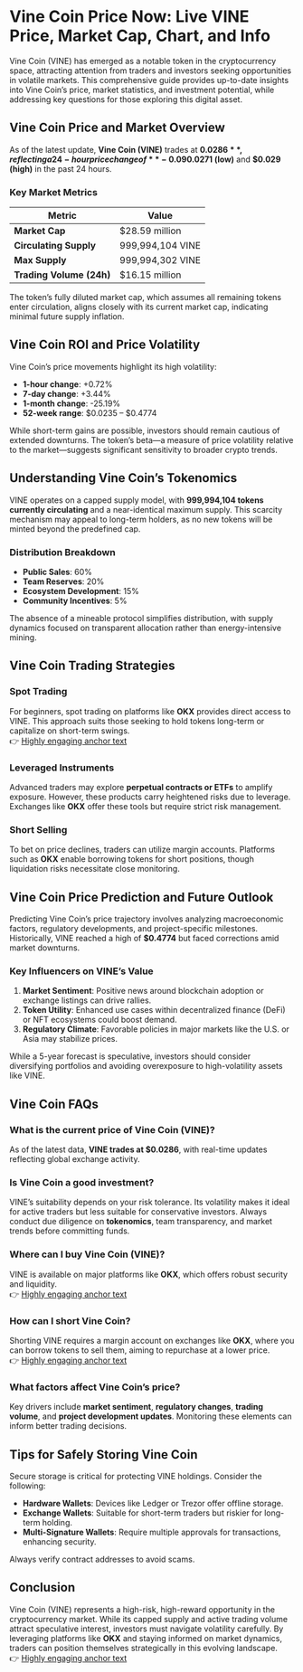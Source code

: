 # Vine Coin Price Now: Live VINE Price, Market Cap, Chart, and Info  

Vine Coin (VINE) has emerged as a notable token in the cryptocurrency space, attracting attention from traders and investors seeking opportunities in volatile markets. This comprehensive guide provides up-to-date insights into Vine Coin’s price, market statistics, and investment potential, while addressing key questions for those exploring this digital asset.  

## Vine Coin Price and Market Overview  

As of the latest update, **Vine Coin (VINE)** trades at **$0.0286**, reflecting a 24-hour price change of **-0.09%**. The token’s price has fluctuated between **$0.0271 (low)** and **$0.029 (high)** in the past 24 hours.  

### Key Market Metrics  
| Metric                | Value                     |  
|-----------------------|---------------------------|  
| **Market Cap**        | $28.59 million            |  
| **Circulating Supply**| 999,994,104 VINE          |  
| **Max Supply**        | 999,994,302 VINE          |  
| **Trading Volume (24h)** | $16.15 million         |  

The token’s fully diluted market cap, which assumes all remaining tokens enter circulation, aligns closely with its current market cap, indicating minimal future supply inflation.  

## Vine Coin ROI and Price Volatility  

Vine Coin’s price movements highlight its high volatility:  
- **1-hour change**: +0.72%  
- **7-day change**: +3.44%  
- **1-month change**: -25.19%  
- **52-week range**: $0.0235 – $0.4774  

While short-term gains are possible, investors should remain cautious of extended downturns. The token’s beta—a measure of price volatility relative to the market—suggests significant sensitivity to broader crypto trends.  

## Understanding Vine Coin’s Tokenomics  

VINE operates on a capped supply model, with **999,994,104 tokens currently circulating** and a near-identical maximum supply. This scarcity mechanism may appeal to long-term holders, as no new tokens will be minted beyond the predefined cap.  

### Distribution Breakdown  
- **Public Sales**: 60%  
- **Team Reserves**: 20%  
- **Ecosystem Development**: 15%  
- **Community Incentives**: 5%  

The absence of a mineable protocol simplifies distribution, with supply dynamics focused on transparent allocation rather than energy-intensive mining.  

## Vine Coin Trading Strategies  

### Spot Trading  
For beginners, spot trading on platforms like **OKX** provides direct access to VINE. This approach suits those seeking to hold tokens long-term or capitalize on short-term swings.  
👉 [Highly engaging anchor text](https://bit.ly/okx-bonus)  

### Leveraged Instruments  
Advanced traders may explore **perpetual contracts or ETFs** to amplify exposure. However, these products carry heightened risks due to leverage. Exchanges like **OKX** offer these tools but require strict risk management.  

### Short Selling  
To bet on price declines, traders can utilize margin accounts. Platforms such as **OKX** enable borrowing tokens for short positions, though liquidation risks necessitate close monitoring.  

## Vine Coin Price Prediction and Future Outlook  

Predicting Vine Coin’s price trajectory involves analyzing macroeconomic factors, regulatory developments, and project-specific milestones. Historically, VINE reached a high of **$0.4774** but faced corrections amid market downturns.  

### Key Influencers on VINE’s Value  
1. **Market Sentiment**: Positive news around blockchain adoption or exchange listings can drive rallies.  
2. **Token Utility**: Enhanced use cases within decentralized finance (DeFi) or NFT ecosystems could boost demand.  
3. **Regulatory Climate**: Favorable policies in major markets like the U.S. or Asia may stabilize prices.  

While a 5-year forecast is speculative, investors should consider diversifying portfolios and avoiding overexposure to high-volatility assets like VINE.  

## Vine Coin FAQs  

### What is the current price of Vine Coin (VINE)?  
As of the latest data, **VINE trades at $0.0286**, with real-time updates reflecting global exchange activity.  

### Is Vine Coin a good investment?  
VINE’s suitability depends on your risk tolerance. Its volatility makes it ideal for active traders but less suitable for conservative investors. Always conduct due diligence on **tokenomics**, team transparency, and market trends before committing funds.  

### Where can I buy Vine Coin (VINE)?  
VINE is available on major platforms like **OKX**, which offers robust security and liquidity.  
👉 [Highly engaging anchor text](https://bit.ly/okx-bonus)  

### How can I short Vine Coin?  
Shorting VINE requires a margin account on exchanges like **OKX**, where you can borrow tokens to sell them, aiming to repurchase at a lower price.  
👉 [Highly engaging anchor text](https://bit.ly/okx-bonus)  

### What factors affect Vine Coin’s price?  
Key drivers include **market sentiment**, **regulatory changes**, **trading volume**, and **project development updates**. Monitoring these elements can inform better trading decisions.  

## Tips for Safely Storing Vine Coin  

Secure storage is critical for protecting VINE holdings. Consider the following:  
- **Hardware Wallets**: Devices like Ledger or Trezor offer offline storage.  
- **Exchange Wallets**: Suitable for short-term traders but riskier for long-term holding.  
- **Multi-Signature Wallets**: Require multiple approvals for transactions, enhancing security.  

Always verify contract addresses to avoid scams.  

## Conclusion  

Vine Coin (VINE) represents a high-risk, high-reward opportunity in the cryptocurrency market. While its capped supply and active trading volume attract speculative interest, investors must navigate volatility carefully. By leveraging platforms like **OKX** and staying informed on market dynamics, traders can position themselves strategically in this evolving landscape.  
👉 [Highly engaging anchor text](https://bit.ly/okx-bonus)